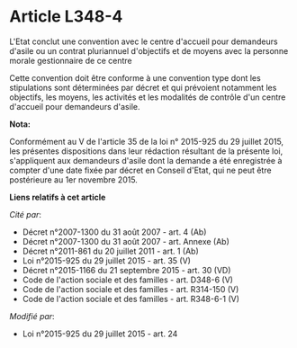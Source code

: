 # Article L348-4

L'Etat conclut une convention avec le centre d'accueil pour demandeurs d'asile ou un contrat pluriannuel d'objectifs et de
moyens avec la personne morale gestionnaire de ce centre

Cette convention doit être conforme à une convention type dont les stipulations sont déterminées par décret et qui prévoient
notamment les objectifs, les moyens, les activités et les modalités de contrôle d'un centre d'accueil pour demandeurs
d'asile.

**Nota:**

Conformément au V de l'article 35 de la loi n° 2015-925 du 29 juillet 2015, les présentes dispositions dans leur rédaction
résultant de la présente loi, s'appliquent aux demandeurs d'asile dont la demande a été enregistrée à compter d'une date
fixée par décret en Conseil d'Etat, qui ne peut être postérieure au 1er novembre 2015.

**Liens relatifs à cet article**

_Cité par_:

  - Décret n°2007-1300 du 31 août 2007 - art. 4 (Ab)
  - Décret n°2007-1300 du 31 août 2007 - art. Annexe (Ab)
  - Décret n°2011-861 du 20 juillet 2011 - art. 1 (Ab)
  - Loi n°2015-925 du 29 juillet 2015 - art. 35 (V)
  - Décret n°2015-1166 du 21 septembre 2015 - art. 30 (VD)
  - Code de l'action sociale et des familles - art. D348-6 (V)
  - Code de l'action sociale et des familles - art. R314-150 (V)
  - Code de l'action sociale et des familles - art. R348-6-1 (V)

_Modifié par_:

  - Loi n°2015-925 du 29 juillet 2015 - art. 24
